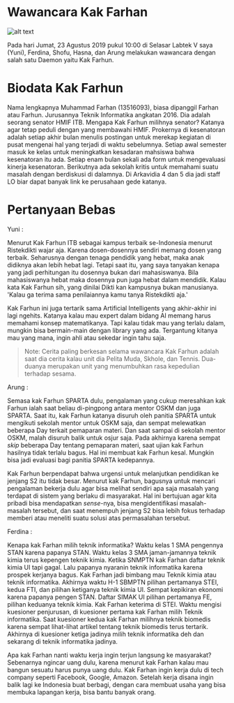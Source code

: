 # Wawancara Kak Farhan

![alt text](./foto-16518147-16518208-16518289-16518305-16518310.jpg)

Pada hari Jumat, 23 Agustus 2019 pukul 10:00 di Selasar Labtek V saya (Yuni), Ferdina, Shofu, Hasna, dan Arung melakukan wawancara dengan salah satu Daemon yaitu Kak Farhun.


# Biodata Kak Farhun

Nama lengkapnya Muhammad Farhan (13516093), biasa dipanggil Farhan atau Farhun. Jurusannya Teknik Informatika angkatan 2016. Dia adalah seorang senator HMIF ITB. Mengapa Kak Farhun milihnya senator? Katanya agar tetap peduli dengan yang membawahi HMIF. Prokernya di kesenatoran adalah setiap akhir bulan menulis postingan untuk merekap kegiatan di pusat mengenai hal yang terjadi di waktu sebelumnya. Setiap awal semester masuk ke kelas untuk meningkatkan kesadaran mahsiswa bahwa kesenatoran itu ada. Setiap enam bulan sekali ada form untuk mengevaluasi kinerja kesenatoran. Berikutnya ada sekolah kritis untuk memahami suatu masalah dengan berdiskusi di dalamnya. Di Arkavidia 4 dan 5 dia jadi staff LO biar dapat banyak link ke perusahaan gede katanya. 


# Pertanyaan Bebas

Yuni :

Menurut Kak Farhun ITB sebagai kampus terbaik se-Indonesia menurut Ristekdikti wajar aja. Karena dosen-dosennya sendiri memang dosen yang terbaik. Seharusnya dengan tenaga pendidik yang hebat, maka anak didiknya akan lebih hebat lagi. Tetapi saat itu, yang saya tanyakan kenapa yang jadi perhitungan itu dosennya bukan dari mahasiswanya. Bila mahasiswanya hebat maka dosennya pun juga hebat dalam mendidik. Kalau kata Kak Farhun sih, yang dinilai Dikti kan kampusnya bukan manusianya. 'Kalau ga terima sama penilaiannya kamu tanya Ristekdikti aja.'

Kak Farhun ini juga tertarik sama Artificial Intelligents yang akhir-akhir ini lagi ngehits. Katanya kalau mau expert dalam bidang AI memang harus memahami konsep matematikanya. Tapi kalau tidak mau yang terlalu dalam, mungkin bisa bermain-main dengan library yang ada. Tergantung kitanya mau yang mana, ingin ahli atau sekedar ingin tahu saja.

> Note: Cerita paling berkesan selama wawancara Kak Farhun adalah saat dia cerita kalau unit dia Pelita Muda, Skhole, dan Tennis. Dua-duanya merupakan unit yang menumbuhkan rasa kepedulian terhadap sesama.

Arung :

Semasa kak Farhun SPARTA dulu, pengalaman yang cukup meresahkan kak Farhun ialah saat beliau di-pingpong antara mentor OSKM dan juga SPARTA. Saat itu, kak Farhun katanya disuruh oleh panitia SPARTA untuk mengikuti sekolah mentor untuk OSKM saja, dan sempat melewatkan beberapa Day terkait pemaparan materi. Dan saat sampai di sekolah mentor OSKM, malah disuruh balik untuk osjur saja. Pada akhirnya karena sempat *skip* beberapa Day tentang pemaparan materi, saat ujian kak Farhun hasilnya tidak terlalu bagus. Hal ini membuat kak Farhun kesal. Mungkin bisa jadi evaluasi bagi panitia SPARTA kedepannya.

Kak Farhun berpendapat bahwa urgensi untuk melanjutkan pendidikan ke jenjang S2 itu tidak besar. Menurut kak Farhun, bagusnya untuk mencari pengalaman bekerja dulu agar bisa melihat sendiri apa saja masalah yang terdapat di sistem yang berlaku di masyarakat. Hal ini bertujuan agar kita pribadi bisa mendapatkan *sense*-nya, bisa mengidentifikasi masalah-masalah tersebut, dan saat menempuh jenjang S2 bisa lebih fokus terhadap memberi atau meneliti suatu solusi atas permasalahan tersebut.

Ferdina :

Kenapa kak Farhan milih teknik informatika?
Waktu kelas 1 SMA pengennya STAN karena papanya STAN. Waktu kelas 3 SMA jaman-jamannya teknik kimia terus kepengen teknik kimia. Ketika SNMPTN kak Farhan daftar teknik kimia UI tapi gagal. Lalu papanya nyaranin teknik informatika karena prospek kerjanya bagus. Kak Farhan jadi bimbang mau Teknik kimia atau teknik informatika. Akhirnya waktu H-1 SBMPTN pilihan pertamanya STEI, kedua FTI, dan pilihan ketiganya teknik kimia UI. Sempat kepikiran ekonomi karena papanya pengen STAN. Daftar SIMAK UI pilihan pertamanya FE, pilihan keduanya teknik kimia. Kak Farhan keterima di STEI. Waktu mengisi kuesioner penjurusan, di kuesioner pertama kak Farhan milih Teknik informatika. Saat kuesioner kedua kak Farhan milihnya teknik biomedis karena sempat lihat-lihat artikel tentang teknik biomedis terus tertarik. Akhirnya di kuesioner ketiga jadinya milih teknik informatika deh dan sekarang di teknik informatika jadinya. 
 
Apa kak Farhan nanti waktu kerja ingin terjun langsung ke masyarakat?
Sebenarnya ngincar uang dulu, karena menurut kak Farhan kalau mau bangun sesuatu harus punya uang dulu. Kak Farhan ingin kerja dulu di tech company seperti Facebook, Google, Amazon. Setelah kerja disana ingin balik lagi ke Indonesia buat berbagi, dengan cara membuat usaha yang bisa membuka lapangan kerja, bisa bantu banyak orang.




